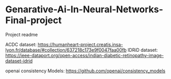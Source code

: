 # Genarative-Ai-In-Neural-Networks-Final-project

Project readme

ACDC dataset: https://humanheart-project.creatis.insa-lyon.fr/database/#collection/637218c173e9f0047faa00fb
IDRiD dataset: https://ieee-dataport.org/open-access/indian-diabetic-retinopathy-image-dataset-idrid 

openai consistency Models: https://github.com/openai/consistency_models